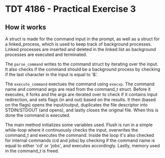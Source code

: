 # TDT 4186 - Practical Exercise 3

## How it works

A struct is made for the command input in the prompt, as well as
a struct for a linked_process, which is used to keep track of
background processes. Linked processes are inserted and deleted 
in the linked list as background processes are executed and terminated.

The `parse_command` writes to the command struct by iterating over the
input. It also checks if the command should be a background process by
checking if the last character in the input is equal to '&'.

The `execute_command` exectues the command using `execvp`. The command
name and command args are read from the command_t struct. Before it executes,
it forks and the args are iterated over to check if it contains input redirection, and sets
flags (in and out) based on the results. It then (based on the flags) opens 
the input/output, duplicates the file descriptor into STDIN/STDOUT (and opens),
and lastly closes the original file.
When this is done the command is executed.

The main method initializes some variables used. Flush is run in a simple while-loop
where it continuously checks the input, overwrites the command_t and executes the command.
Inside the loop it's also checked for internal commands (cd and jobs) by checking if the
command name is equal to either 'cd' or 'jobs', and executes accordingly. Lastly, memory used
in the command_t is freed.
